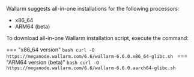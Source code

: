 Wallarm suggests all-in-one installations for the following processors:

* x86_64
* ARM64 (beta)

To download all-in-one Wallarm installation script, execute the command:

=== "x86_64 version"
    ```bash
    curl -O https://meganode.wallarm.com/6.6/wallarm-6.6.0.x86_64-glibc.sh
    ```
=== "ARM64 version (beta)"
    ```bash
    curl -O https://meganode.wallarm.com/6.6/wallarm-6.6.0.aarch64-glibc.sh
    ```